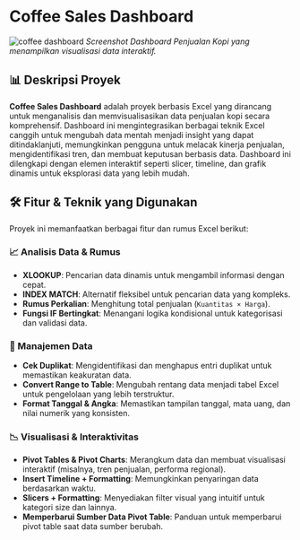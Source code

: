 # Coffee Sales Dashboard
![coffee dashboard](https://github.com/user-attachments/assets/c15079cc-874f-4888-90e7-a81f78efdd41)
*Screenshot Dashboard Penjualan Kopi yang menampilkan visualisasi data interaktif.*

## 📊 Deskripsi Proyek
**Coffee Sales Dashboard** adalah proyek berbasis Excel yang dirancang untuk menganalisis dan memvisualisasikan data penjualan kopi secara komprehensif. Dashboard ini mengintegrasikan berbagai teknik Excel canggih untuk mengubah data mentah menjadi insight yang dapat ditindaklanjuti, memungkinkan pengguna untuk melacak kinerja penjualan, mengidentifikasi tren, dan membuat keputusan berbasis data. Dashboard ini dilengkapi dengan elemen interaktif seperti slicer, timeline, dan grafik dinamis untuk eksplorasi data yang lebih mudah.

## 🛠️ Fitur & Teknik yang Digunakan
Proyek ini memanfaatkan berbagai fitur dan rumus Excel berikut:

### 📈 Analisis Data & Rumus
- **XLOOKUP**: Pencarian data dinamis untuk mengambil informasi dengan cepat.
- **INDEX MATCH**: Alternatif fleksibel untuk pencarian data yang kompleks.
- **Rumus Perkalian**: Menghitung total penjualan (`Kuantitas × Harga`).
- **Fungsi IF Bertingkat**: Menangani logika kondisional untuk kategorisasi dan validasi data.

### 🔄 Manajemen Data
- **Cek Duplikat**: Mengidentifikasi dan menghapus entri duplikat untuk memastikan keakuratan data.
- **Convert Range to Table**: Mengubah rentang data menjadi tabel Excel untuk pengelolaan yang lebih terstruktur.
- **Format Tanggal & Angka**: Memastikan tampilan tanggal, mata uang, dan nilai numerik yang konsisten.

### 📉 Visualisasi & Interaktivitas
- **Pivot Tables & Pivot Charts**: Merangkum data dan membuat visualisasi interaktif (misalnya, tren penjualan, performa regional).
- **Insert Timeline + Formatting**: Memungkinkan penyaringan data berdasarkan waktu.
- **Slicers + Formatting**: Menyediakan filter visual yang intuitif untuk kategori size dan lainnya.
- **Memperbarui Sumber Data Pivot Table**: Panduan untuk memperbarui pivot table saat data sumber berubah.
